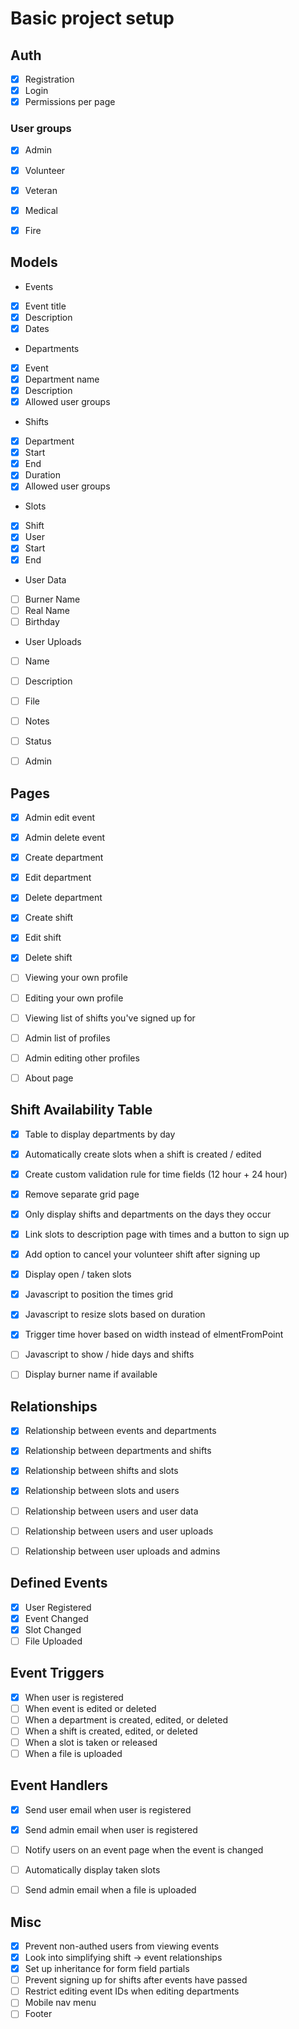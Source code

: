 # Basic project setup

## Auth
- [x] Registration
- [x] Login
- [x] Permissions per page

### User groups
- [x] Admin
- [x] Volunteer
- [x] Veteran
- [x] Medical
- [x] Fire


## Models
- Events
 - [x] Event title
 - [x] Description
 - [x] Dates

- Departments
 - [x] Event
 - [x] Department name
 - [x] Description
 - [x] Allowed user groups
 
- Shifts
 - [x] Department
 - [x] Start
 - [x] End
 - [x] Duration
 - [x] Allowed user groups

- Slots
 - [x] Shift
 - [x] User
 - [x] Start
 - [x] End

- User Data
 - [ ] Burner Name
 - [ ] Real Name
 - [ ] Birthday

- User Uploads
 - [ ] Name
 - [ ] Description
 - [ ] File
 - [ ] Notes
 - [ ] Status
 - [ ] Admin


## Pages
- [x] Admin edit event
- [x] Admin delete event
- [x] Create department
- [x] Edit department
- [x] Delete department
- [x] Create shift
- [x] Edit shift
- [x] Delete shift
- [ ] Viewing your own profile
- [ ] Editing your own profile
- [ ] Viewing list of shifts you've signed up for
- [ ] Admin list of profiles
- [ ] Admin editing other profiles
- [ ] About page


## Shift Availability Table
- [x] Table to display departments by day
- [x] Automatically create slots when a shift is created / edited
- [x] Create custom validation rule for time fields (12 hour + 24 hour)
- [x] Remove separate grid page
- [x] Only display shifts and departments on the days they occur
- [x] Link slots to description page with times and a button to sign up
- [x] Add option to cancel your volunteer shift after signing up
- [x] Display open / taken slots
- [x] Javascript to position the times grid
- [x] Javascript to resize slots based on duration
- [x] Trigger time hover based on width instead of elmentFromPoint
- [ ] Javascript to show / hide days and shifts
- [ ] Display burner name if available


## Relationships
- [x] Relationship between events and departments
- [x] Relationship between departments and shifts
- [x] Relationship between shifts and slots
- [x] Relationship between slots and users
- [ ] Relationship between users and user data
- [ ] Relationship between users and user uploads
- [ ] Relationship between user uploads and admins


## Defined Events
- [x] User Registered
- [x] Event Changed
- [x] Slot Changed
- [ ] File Uploaded

## Event Triggers
- [x] When user is registered
- [ ] When event is edited or deleted
- [ ] When a department is created, edited, or deleted
- [ ] When a shift is created, edited, or deleted
- [ ] When a slot is taken or released
- [ ] When a file is uploaded

## Event Handlers
- [x] Send user email when user is registered
- [x] Send admin email when user is registered
- [ ] Notify users on an event page when the event is changed
- [ ] Automatically display taken slots
- [ ] Send admin email when a file is uploaded


## Misc
- [x] Prevent non-authed users from viewing events
- [x] Look into simplifying shift -> event relationships 
- [x] Set up inheritance for form field partials
- [ ] Prevent signing up for shifts after events have passed
- [ ] Restrict editing event IDs when editing departments
- [ ] Mobile nav menu
- [ ] Footer
